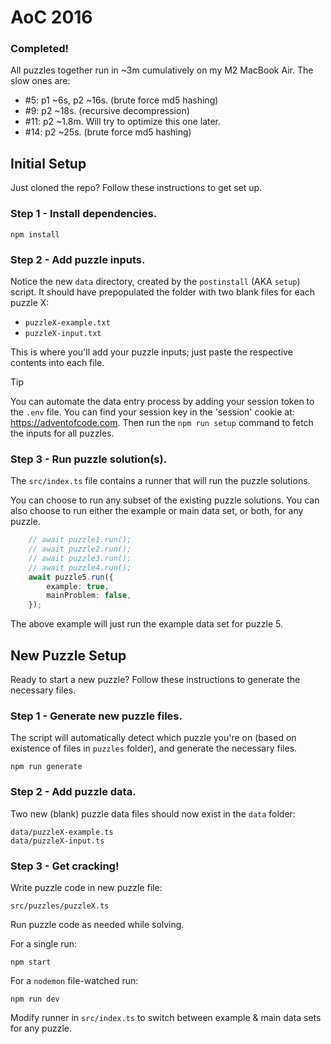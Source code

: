 # AoC 2016

### Completed!

All puzzles together run in ~3m cumulatively on my M2 MacBook Air.
The slow ones are:
- #5: p1 ~6s, p2 ~16s. (brute force md5 hashing)
- #9: p2 ~18s. (recursive decompression)
- #11: p2 ~1.8m. Will try to optimize this one later.
- #14: p2 ~25s. (brute force md5 hashing)

## Initial Setup

Just cloned the repo? Follow these instructions to get set up.

### Step 1 - Install dependencies.

```shell
npm install
```

### Step 2 - Add puzzle inputs.

Notice the new `data` directory, created by the `postinstall` (AKA `setup`) script.
It should have prepopulated the folder with two blank files for each puzzle X:

- `puzzleX-example.txt`
- `puzzleX-input.txt`

This is where you'll add your puzzle inputs; just paste the respective contents into each file.

> [!TIP]
>
> You can automate the data entry process by adding your session token to the `.env` file.
> You can find your session key in the 'session' cookie at: https://adventofcode.com.
> Then run the `npm run setup` command to fetch the inputs for all puzzles.

### Step 3 - Run puzzle solution(s).

The `src/index.ts` file contains a runner that will run the puzzle solutions.

You can choose to run any subset of the existing puzzle solutions.
You can also choose to run either the example or main data set, or both, for any puzzle.

```typescript
    // await puzzle1.run();
    // await puzzle2.run();
    // await puzzle3.run();
    // await puzzle4.run();
    await puzzle5.run({
        example: true,
        mainProblem: false,
    });
```
The above example will just run the example data set for puzzle 5.

## New Puzzle Setup

Ready to start a new puzzle? Follow these instructions to generate the necessary files.

### Step 1 - Generate new puzzle files.

The script will automatically detect which puzzle you're on (based on existence of files in `puzzles` folder), and generate the necessary files.

```shell
npm run generate
```

### Step 2 - Add puzzle data.

Two new (blank) puzzle data files should now exist in the `data` folder:
```
data/puzzleX-example.ts
data/puzzleX-input.ts
```

### Step 3 - Get cracking!

Write puzzle code in new puzzle file:
```
src/puzzles/puzzleX.ts
```

Run puzzle code as needed while solving.

For a single run:
```shell
npm start
```

For a `nodemon` file-watched run:
```shell
npm run dev
```


Modify runner in `src/index.ts` to switch between example & main data sets for any puzzle. 
